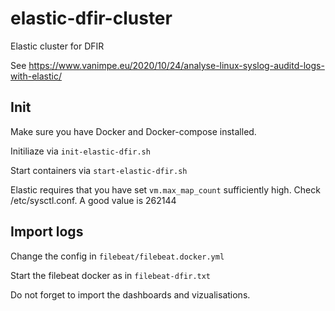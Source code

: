 # elastic-dfir-cluster
Elastic cluster for DFIR

See https://www.vanimpe.eu/2020/10/24/analyse-linux-syslog-auditd-logs-with-elastic/

## Init

Make sure you have Docker and Docker-compose installed.

Initiliaze via `init-elastic-dfir.sh`

Start containers via `start-elastic-dfir.sh`

Elastic requires that you have set `vm.max_map_count` sufficiently high. Check /etc/sysctl.conf. A good value is 262144


## Import logs

Change the config in `filebeat/filebeat.docker.yml`

Start the filebeat docker as in `filebeat-dfir.txt`

Do not forget to import the dashboards and vizualisations.
